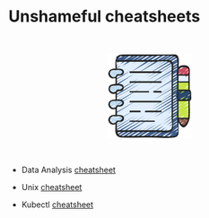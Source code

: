 # Unshameful cheatsheets

</br>
<p align="center">
  <img src="/img/notes.png" width=150 />
</p>
</br>

- Data Analysis [cheatsheet](data_analysis.md)

- Unix [cheatsheet](unix_tricks.md)

- Kubectl [cheatsheet](kubectl_newbie.md)

